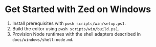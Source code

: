 # Get Started with Zed on Windows

1. Install prerequisites with `pwsh scripts/win/setup.ps1`.
2. Build the editor using `pwsh scripts/win/build.ps1`.
3. Provision Node runtimes with the shell adapters described in `docs/windows/shell-node.md`.
